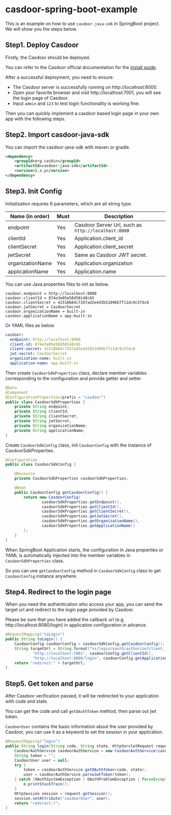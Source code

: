 # casdoor-spring-boot-example

This is an example on how to use `casdoor-java-sdk` in SpringBoot project. We will show you the steps below.

## Step1. Deploy Casdoor 

Firstly, the Casdoor should be deployed. 

You can refer to the Casdoor official documentation for the [install guide](https://casdoor.org/docs/basic/installation).

After a successful deployment, you need to ensure:

- The Casdoor server is successfully running on http://localhost:8000.
- Open your favorite browser and visit http://localhost:7001, you will see the login page of Casdoor.
- Input `admin` and `123` to test login functionality is working fine.

Then you can quickly implement a casdoor based login page in your own app with the following steps.

## Step2. Import casdoor-java-sdk

You can import the casdoor-java-sdk with  maven or gradle.

```xml
<dependency>
    <groupId>org.casbin</groupId>
    <artifactId>casdoor-java-sdk</artifactId>
    <version>1.x.y</version>
</dependency>
```

## Step3. Init Config

Initialization requires 6 parameters, which are all string type.

| Name (in order)  | Must | Description                                         |
| ---------------- | ---- | --------------------------------------------------- |
| endpoint         | Yes  | Casdoor Server Url, such as `http://localhost:8000` |
| clientId         | Yes  | Application.client_id                               |
| clientSecret     | Yes  | Application.client_secret                           |
| jwtSecret        | Yes  | Same as Casdoor JWT secret.                         |
| organizationName | Yes  | Application.organization                            |
| applicationName  | Yes  | Application.name

You can use Java properties files to init as below.

```properties
casdoor.endpoint = http://localhost:8000
casdoor.clientId = 874e3e05e58d50148c65
casdoor.clientSecret = 41510b84c7267ad2e4d2b51096b7f11dc9c5fdc8
casdoor.jwtSecret = CasdoorSecret
casdoor.organizationName = built-in
casdoor.applicationName = app-built-in
```

Or YAML files as below.

```yaml
casdoor:
  endpoint: http://localhost:8000
  client-id: 874e3e05e58d50148c65
  client-secret: 41510b84c7267ad2e4d2b51096b7f11dc9c5fdc8
  jwt-secret: CasdoorSecret
  organization-name: built-in
  application-name: app-built-in
```

Then create `CasdoorSdkProperties` class, declare member variables corresponding to the configuration and provide getter and setter.

```java
@Data
@Component
@ConfigurationProperties(prefix = "casdoor")
public class CasdoorSdkProperties {
    private String endpoint;
    private String clientId;
    private String clientSecret;
    private String jwtSecret;
    private String organizationName;
    private String applicationName;
}
```

Create `CasdoorSdkConfig` class, init `CasdoorConfig` with the instance of CasdoorSdkProperties.

```java
@Configuration
public class CasdoorSdkConfig {

    @Resource
    private CasdoorSdkProperties casdoorSdkProperties;

    @Bean
    public CasdoorConfig getCasdoorConfig() {
        return new CasdoorConfig(
                casdoorSdkProperties.getEndpoint(),
                casdoorSdkProperties.getClientId(),
                casdoorSdkProperties.getClientSecret(),
                casdoorSdkProperties.getJwtSecret(),
                casdoorSdkProperties.getOrganizationName(),
                casdoorSdkProperties.getApplicationName()
        );
    }
}
```

When SpringBoot Application starts, the configuration in Java properties or YAML is automatically injected into the member variables in `CasdoorSdkProperties` class. 

So you can use `getCasdoorConfig` method in `CasdoorSdkConfig` class to get `CasdoorConfig` instance anywhere.

## Step4. Redirect to the login page

When you need the authentication who access your app, you can send the target url and redirect to the login page provided by Casdoor.

Please be sure that you have added the callback url (e.g. http://localhost:8080/login) in application configuration in advance.

```java
@RequestMapping("toLogin")
public String toLogin() {
    CasdoorConfig casdoorConfig = casdoorSdkConfig.getCasdoorConfig();
    String targetUrl = String.format("%s/login/oauth/authorize?client_id=%s&response_type=code&redirect_uri=%s&scope=read&state=%s",
            "http://localhost:7001", casdoorConfig.getClientId(),
            "http://localhost:8080/login", casdoorConfig.getApplicationName());
    return "redirect:" + targetUrl;
}
```

## Step5. Get token and parse

After Casdoor verification passed, it will be redirected to your application with code and state.

You can get the code and call `getOAuthToken` method, then parse out jwt token.

`CasdoorUser` contains the basic information about the user provided by Casdoor, you can use it as a keyword to set the session in your application.

```java
@RequestMapping("login")
public String login(String code, String state, HttpServletRequest request) {
    CasdoorAuthService casdoorAuthService = new CasdoorAuthService(casdoorSdkConfig.getCasdoorConfig());
    String token = "";
    CasdoorUser user = null;
    try {
        token = casdoorAuthService.getOAuthToken(code, state);
        user = casdoorAuthService.parseJwtToken(token);
    } catch (OAuthSystemException | OAuthProblemException | ParseException | InvocationTargetException | IllegalAccessException e) {
        e.printStackTrace();
    }
    HttpSession session = request.getSession();
    session.setAttribute("casdoorUser", user);
    return "redirect:/";
}
```

